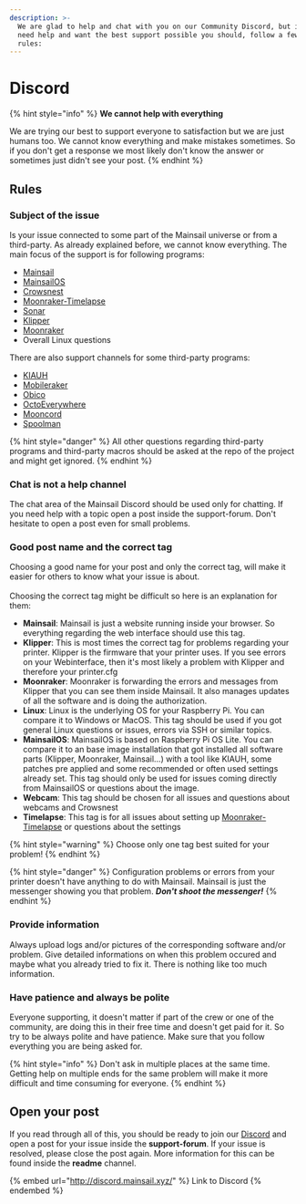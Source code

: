 ```yaml
---
description: >-
  We are glad to help and chat with you on our Community Discord, but if you
  need help and want the best support possible you should, follow a few simple
  rules:
---
```


# Discord

{% hint style="info" %}
**We cannot help with everything**

We are trying our best to support everyone to satisfaction but we are just humans too. We cannot know everything and make mistakes sometimes. So if you don't get a response we most likely don't know the answer or sometimes just didn't see your post.
{% endhint %}

## Rules

### Subject of the issue

Is your issue connected to some part of the Mainsail universe or from a third-party. As already explained before, we cannot know everything. The main focus of the support is for following programs:

* [Mainsail](https://github.com/mainsail-crew/mainsail)
* [MainsailOS](https://github.com/mainsail-crew/MainsailOS)
* [Crowsnest](https://github.com/mainsail-crew/crowsnest)
* [Moonraker-Timelapse](https://github.com/mainsail-crew/moonraker-timelapse)
* [Sonar](https://github.com/mainsail-crew/sonar)
* [Klipper](https://www.klipper3d.org/)
* [Moonraker](https://github.com/Arksine/moonraker)
* Overall Linux questions

There are also support channels for some third-party programs:

* [KIAUH](https://github.com/dw-0/kiauh)
* [Mobileraker](https://mobileraker.com/)
* [Obico](https://www.obico.io/)
* [OctoEverywhere](https://octoeverywhere.com/)
* [Mooncord](https://github.com/eliteSchwein/mooncord)
* [Spoolman](https://github.com/Donkie/Spoolman)

{% hint style="danger" %}
All other questions regarding third-party programs and third-party macros should be asked at the repo of the project and might get ignored.
{% endhint %}

### Chat is not a help channel

The chat area of the Mainsail Discord should be used only for chatting. If you need help with a topic open a post inside the support-forum. Don't hesitate to open a post even for small problems.

### Good post name and the correct tag

Choosing a good name for your post and only the correct tag, will make it easier for others to know what your issue is about.\
\
Choosing the correct tag might be difficult so here is an explanation for them:

* **Mainsail**: Mainsail is just a website running inside your browser. So everything regarding the web interface should use this tag.
* **Klipper**: This is most times the correct tag for problems regarding your printer. Klipper is the firmware that your printer uses. If you see errors on your Webinterface, then it's most likely a problem with Klipper and therefore your printer.cfg
* **Moonraker**: Moonraker is forwarding the errors and messages from Klipper that you can see them inside Mainsail. It also manages updates of all the software and is doing the authorization.
* **Linux**: Linux is the underlying OS for your Raspberry Pi. You can compare it to Windows or MacOS. This tag should be used if you got general Linux questions or issues, errors via SSH or similar topics.
* **MainsailOS**: MainsailOS is based on Raspberry Pi OS Lite. You can compare it to an base image installation that got installed all software parts (Klipper, Moonraker, Mainsail...) with a tool like KIAUH, some patches pre applied and some recommended or often used settings already set. This tag should only be used for issues coming directly from MainsailOS or questions about the image.
* **Webcam**: This tag should be chosen for all issues and questions about webcams and Crowsnest
* **Timelapse**: This tag is for all issues about setting up [Moonraker-Timelapse](https://github.com/mainsail-crew/moonraker-timelapse) or questions about the settings

{% hint style="warning" %}
Choose only one tag best suited for your problem!
{% endhint %}

{% hint style="danger" %}
Configuration problems or errors from your printer doesn't have anything to do with Mainsail. Mainsail is just the messenger showing you that problem. _**Don't shoot the messenger!**_
{% endhint %}

### Provide information

Always upload logs and/or pictures of the corresponding software and/or problem. Give detailed informations on when this problem occured and maybe what you already tried to fix it. There is nothing like too much information.

### Have patience and always be polite

Everyone supporting, it doesn't matter if part of the crew or one of the community, are doing this in their free time and doesn't get paid for it. So try to be always polite and have patience. Make sure that you follow everything you are being asked for.

{% hint style="info" %}
Don't ask in multiple places at the same time. Getting help on multiple ends for the same problem will make it more difficult and time consuming for everyone.
{% endhint %}

## Open your post

If you read through all of this, you should be ready to join our [Discord](https://discord.gg/mainsail) and open a post for your issue inside the **support-forum**. If your issue is resolved, please close the post again. More information for this can be found inside the **readme** channel.

{% embed url="http://discord.mainsail.xyz/" %}
Link to Discord
{% endembed %}
